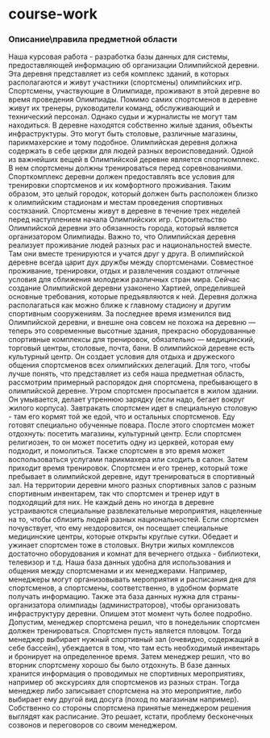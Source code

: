 # course-work
### Описание\правила предметной области
Наша курсовая работа - разработка базы данных для системы, предоставляющей информацию об организации Олимпийской деревни.
Эта деревня представляет из себя комплекс зданий, в которых располагаются и живут участники (спортсмены) олимпийских игр. Спортсмены, участвующие в Олимпиаде, проживают в этой деревне во время проведения Олимпиады. 
Помимо самих спортсменов в деревне живут их тренеры, руководители команд, обслуживающий и технический персонал. Однако судьи и журналисты не могут там находиться.
В деревне находятся собственно жилые здания, объекты инфраструктуры. Это могут быть столовые, различные магазины, парикмахерские и тому подобное.
Олимпийская деревня должна содержать в себе церкви для людей разных вероисповеданий. 
Одной из важнейших вещей в Олимпийской деревне является спорткомплекс. В нем спортсмены должны тренироваться перед соревнованиями. Спорткомплекс деревни должен предоставлять все условия для тренировки спортсменов и их комфортного проживания. Таким образом, это целый городок, который должен быть расположен близко к олимпийским стадионам и местам проведения спортивных состязаний. 
Спортсмены живут в деревне в течение трех неделей перед наступлением начала Олимпийских игр.
Строительство Олимпийской деревни это обязанность города, который является организатором Олимпиады.
Важно то, что Олимпийская деревня реализует проживание людей разных рас и национальностей вместе. Там они вместе тренируются и учатся друг у друга. В олимпийской деревне всегда царит дух дружбы между спортсменами. Совместное проживание, тренировки, отдых и развлечения создают отличные условия для сближения молодежи различных стран мира.
Сейчас создание Олимпийской деревни узаконено Хартией, определившей основные требования, которые предъявляются к ней. Деревня должна располагаться как можно ближе к главному стадиону и другим спортивным сооружениям. 
За последнее время изменился вид Олимпийской деревни, и внешне она совсем не похожа на деревню — теперь это современные высотные здания, прекрасно оборудованные спортивные комплексы для тренировок, обязательно — медицинский, торговый центры, столовые, почта, бани.
В олимпийской деревне есть культурный центр. Он создает условия для отдыха и дружеского общения спортсменов всех олимпийских делегаций.
Для того, чтобы лучше понять, что представляет из себя наша предметная область, рассмотрим примерный распорядок дня спортсмена, пребывающего в олимпийской деревне.
Утром спортсмен просыпается в жилом здании. Он умывается, делает утреннюю зарядку (если надо, бегает вокруг жилого корпуса). Завтракать спортсмен идет в специальную столовую - там его кормят той же едой, что и остальных спортсменов. Еду готовят специально обученные повара. 
После этого спортсмен может отдохнуть: посетить магазины, культурный центр. Если спортсмен религиозен, то он может посетить одну из церквей, которая ему подходит, и помолиться. Также спортсмен в это время может воспользоваться услугами парикмахера или сходить в салон.
Затем приходит время тренировок. Спортсмен и его тренер, который тоже пребывает в олимпийской деревне, идут тренироваться в спортивный зал. На территории деревни много разных спортивных залов с разным спортивным инвентарем, так что спортсмен и тренер идут в подходящий для них. 
Не каждый день но иногда в деревне устраиваются специальные развлекательные мероприятия, нацеленные на то, чтобы сблизить людей разных национальностей.
Если спортсмен почувствует, что ему нездоровится, он посещает специальные медицинские центры, которые открыты круглые сутки. 
Обедает и ужинает спортсмен тоже в столовых.
Внутри жилых комплексов достаточно оборудования и комнат для вечернего отдыха - библиотеки, телевизор и т.д.
Наша база данных удобна для использования и общения между спортсменами и их менеджерами. Например, менеджеры могут организовывать мероприятия и расписания дня для спортсменов, а спортсмены, соответственно, в удобном формате получать информацию. Также эта база данных нужна для страны-организатора олимпиады (администраторов),  чтобы организовать инфраструктуру деревни. 
Опишем этот момент чуть более подробно. Допустим, менеджер спортсмена решил, что в понедельник спортсмен должен тренироваться. Спортсмен пусть является пловцом. Тогда менеджер выбирает нужный спортивный зал (очевидно, содержащий в себе бассейн), убеждается в том, что там есть необходимый инвентарь и бронирует на определенное время. Затем менеджер решил, что во вторник спортсмену хорошо бы было отдохнуть. В базе данных хранится информация о проводимых не спортивных мероприятиях, например об экскурсиях для спортсменов из разных стран. Тогда менеджер либо записывает спортсмена на это мероприятие, либо выбирает ему другой вид досуга (поход по магазинам например). 
Собственно со стороны спортсмена принятые менеджером решения выглядят как расписание. Это решает, кстати, проблему бесконечных созвонов и переговоров со своим менеджером.
